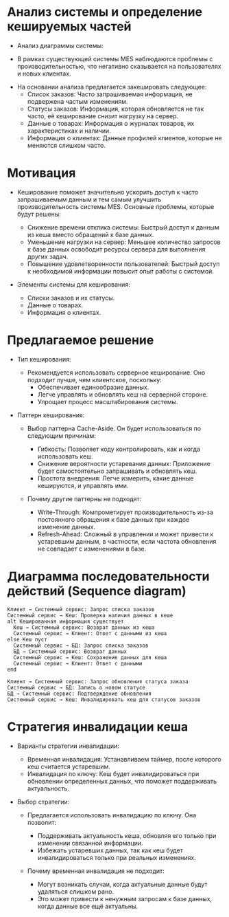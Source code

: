 # Анализ системы и определение кешируемых частей
* Анализ диаграммы системы:

+ В рамках существующей системы MES наблюдаются проблемы с производительностью, что негативно сказывается на пользователях и новых клиентах. 

* На основании анализа предлагается закешировать следующее:
    + Список заказов: Часто запрашиваемая информация, не подвержена частым изменениям.
    + Статусы заказов: Информация, которая обновляется не так часто, её кеширование снизит нагрузку на сервер.
    + Данные о товарах: Информация о журналах товаров, их характеристиках и наличии.
    + Информация о клиентах: Данные профилей клиентов, которые не меняются слишком часто.

# Мотивация

* Кеширование поможет значительно ускорить доступ к часто запрашиваемым данным и тем самым улучшить производительность системы MES. Основные проблемы, которые будут решены:

    + Снижение времени отклика системы: Быстрый доступ к данным из кеша вместо обращений к базе данных.
    + Уменьшение нагрузки на сервер: Меньшее количество запросов к базе данных освободит ресурсы сервера для выполнения других задач.
    + Повышение удовлетворенности пользователей: Быстрый доступ к необходимой информации повысит опыт работы с системой.

* Элементы системы для кеширования:

    + Списки заказов и их статусы.
    + Данные о товарах.
    + Информация о клиентах.

# Предлагаемое решение

* Тип кеширования:

    + Рекомендуется использовать серверное кеширование. Оно подходит лучше, чем клиентское, поскольку:
        - Обеспечивает единообразие данных.
        - Легче управлять и обновлять кеш на серверной стороне.
        - Упрощает процесс масштабирования системы.

* Паттерн кеширования:
    + Выбор паттерна Cache-Aside. Он будет использоваться по следующим причинам:
        - Гибкость: Позволяет коду контролировать, как и когда использовать кеш.
        - Снижение вероятности устаревания данных: Приложение будет самостоятельно запрашивать и обновлять кеш.
        - Простота внедрения: Легче измерить, какие данные кешируются, и управлять ими.

    + Почему другие паттерны не подходят:
        - Write-Through: Компрометирует производительность из-за постоянного обращения к базе данных при каждое изменение данных.
        - Refresh-Ahead: Сложный в управлении и может привести к устаревшим данным, в частности, если частота обновления не совпадает с изменениями в базе.

# Диаграмма последовательности действий (Sequence diagram)

    Клиент → Системный сервис: Запрос списка заказов
    Системный сервис → Кеш: Проверка наличия данных в кеше
    alt Кешированная информация существует
      Кеш → Системный сервис: Возврат данных из кеша
      Системный сервис → Клиент: Ответ с данными из кеша
    else Кеш пуст
      Системный сервис → БД: Запрос списка заказов
      БД → Системный сервис: Возврат данных
      Системный сервис → Кеш: Сохранение данных для кеша
      Системный сервис → Клиент: Ответ с данными
    end
    
    Клиент → Системный сервис: Запрос обновления статуса заказа
    Системный сервис → БД: Запись о новом статусе
    БД → Системный сервис: Подтверждение обновления
    Системный сервис → Кеш: Инвалидировать кеш для статусов заказов

# Стратегия инвалидации кеша
* Варианты стратегии инвалидации:
    + Временная инвалидация: Устанавливаем таймер, после которого кеш считается устаревшим.
    + Инвалидация по ключу: Кеш будет инвалидироваться при обновлении определенных данных, что поможет поддерживать актуальность.

* Выбор стратегии:
    + Предлагается использовать инвалидацию по ключу. Она позволит:
        - Поддерживать актуальность кеша, обновляя его только при изменении связанной информации.
        - Избежать устаревших данных, так как кеш будет инвалидироваться только при реальных изменениях.

    + Почему временная инвалидация не подходит:
        - Могут возникать случаи, когда актуальные данные будут удаляться слишком рано.
        - Это может привести к ненужным запросам к базе данных, когда данные все ещё актуальны.


